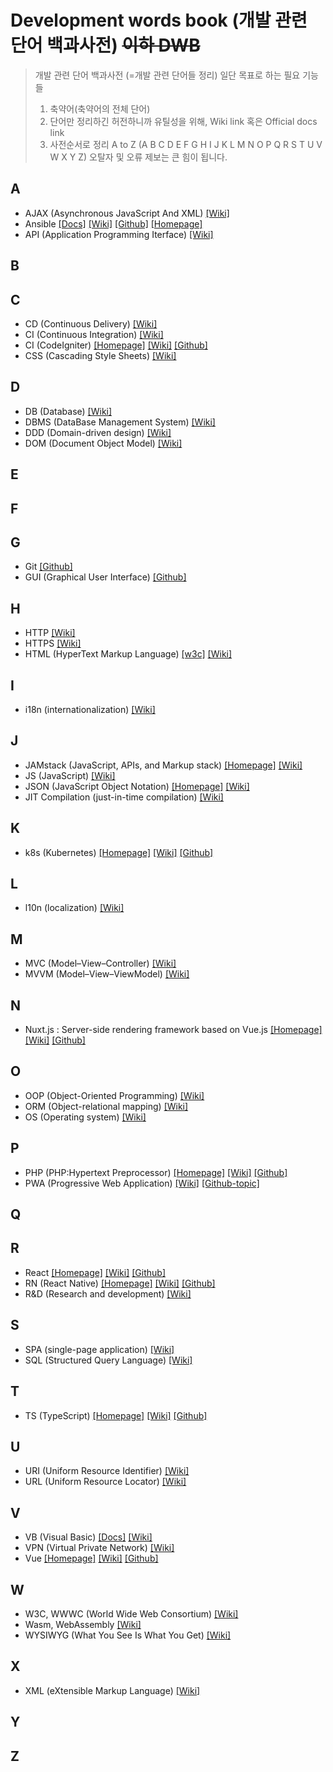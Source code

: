 # Development words book (개발 관련 단어 백과사전) ~~이하 DWB~~
> 개발 관련 단어 백과사전 (=개발 관련 단어들 정리)
> 일단 목표로 하는 필요 기능들
> 1. 축약어(축약어의 전체 단어)
> 2. 단어만 정리하긴 허전하니까 유틸성을 위해, Wiki link 혹은 Official docs link
> 3. 사전순서로 정리 A to Z (A B C D E F G H I J K L M N O P Q R S T U V W X Y Z)
> 오탈자 및 오류 제보는 큰 힘이 됩니다.

## A
- AJAX (Asynchronous JavaScript And XML)
[\[Wiki\]](https://en.wikipedia.org/wiki/Ajax_(programming))
- Ansible
[\[Docs\]](https://docs.ansible.com/)
[\[Wiki\]](https://en.wikipedia.org/wiki/Ansible_(software))
[\[Github\]](https://github.com/ansible)
[\[Homepage\]](https://www.ansible.com/)
- API (Application Programming Iterface)
[\[Wiki\]](https://en.wikipedia.org/wiki/Application_programming_interface)

## B

## C
- CD (Continuous Delivery)
[\[Wiki\]](https://en.wikipedia.org/wiki/Continuous_delivery)
- CI (Continuous Integration)
[\[Wiki\]](https://en.wikipedia.org/wiki/Continuous_integration)
- CI (CodeIgniter)
[\[Homepage\]](https://codeigniter.com/)
[\[Wiki\]](https://en.wikipedia.org/wiki/CodeIgniter)
[\[Github\]](https://github.com/bcit-ci/CodeIgniter)
- CSS (Cascading Style Sheets)
[\[Wiki\]](https://en.wikipedia.org/wiki/Cascading_Style_Sheets)

## D
- DB (Database)
[\[Wiki\]](https://en.wikipedia.org/wiki/Database)
- DBMS (DataBase Management System)
[\[Wiki\]](https://en.wikipedia.org/wiki/Database#Database_management_system)
- DDD (Domain-driven design)
[\[Wiki\]](https://en.wikipedia.org/wiki/Domain-driven_design)
- DOM (Document Object Model)
[\[Wiki\]](https://en.wikipedia.org/wiki/Document_Object_Model)

## E

## F

## G
- Git
[\[Github\]](https://en.wikipedia.org/wiki/Git)
- GUI (Graphical User Interface)
[\[Github\]](https://en.wikipedia.org/wiki/Graphical_user_interface)

## H
- HTTP
[\[Wiki\]](https://en.wikipedia.org/wiki/Hypertext_Transfer_Protocol)
- HTTPS
[\[Wiki\]](https://en.wikipedia.org/wiki/HTTPS)
- HTML (HyperText Markup Language)
[\[w3c\]](https://www.w3.org/)
[\[Wiki\]](https://en.wikipedia.org/wiki/HTML)

## I
- i18n (internationalization)
[\[Wiki\]](https://en.wikipedia.org/wiki/Internationalization_and_localization)

## J
- JAMstack (JavaScript, APIs, and Markup stack)
[\[Homepage\]](https://jamstack.org/)
[\[Wiki\]](https://en.wikipedia.org/?title=JAMstack&redirect=no)
- JS (JavaScript)
[\[Wiki\]](https://en.wikipedia.org/wiki/JavaScript)
- JSON (JavaScript Object Notation)
[\[Homepage\]](https://www.json.org/json-en.html)
[\[Wiki\]](https://en.wikipedia.org/wiki/JSON)
- JIT Compilation (just-in-time compilation)
[\[Wiki\]](https://en.wikipedia.org/wiki/Just-in-time_compilation)

## K
- k8s (Kubernetes)
[\[Homepage\]](https://kubernetes.io/)
[\[Wiki\]](https://en.wikipedia.org/wiki/Kubernetes)
[\[Github\]](https://github.com/kubernetes)

## L
- l10n (localization)
[\[Wiki\]](https://en.wikipedia.org/wiki/Internationalization_and_localization)

## M
- MVC (Model–View–Controller)
[\[Wiki\]](https://en.wikipedia.org/wiki/Model%E2%80%93view%E2%80%93controller)
- MVVM (Model–View–ViewModel)
[\[Wiki\]](https://en.wikipedia.org/wiki/Model%E2%80%93view%E2%80%93viewmodel)

## N
- Nuxt.js : Server-side rendering framework based on Vue.js
[\[Homepage\]](https://nuxtjs.org/)
[\[Wiki\]](https://en.wikipedia.org/wiki/Nuxt.js)
[\[Github\]](https://github.com/nuxt)

## O
- OOP (Object-Oriented Programming)
[\[Wiki\]](https://en.wikipedia.org/wiki/Object-oriented_programming)
- ORM (Object-relational mapping)
[\[Wiki\]](https://en.wikipedia.org/wiki/Object-relational_mapping)
- OS (Operating system)
[\[Wiki\]](https://en.wikipedia.org/wiki/Operating_system)

## P
- PHP (PHP:Hypertext Preprocessor)
[\[Homepage\]](https://www.php.net/)
[\[Wiki\]](https://en.wikipedia.org/wiki/PHP)
[\[Github\]](https://github.com/php)
- PWA (Progressive Web Application)
[\[Wiki\]](https://en.wikipedia.org/wiki/Progressive_web_application)
[\[Github-topic\]](https://github.com/topics/pwa)

## Q

## R
- React
[\[Homepage\]](https://reactjs.org/)
[\[Wiki\]](https://en.wikipedia.org/wiki/React_(web_framework))
[\[Github\]](https://github.com/facebook/react)
- RN (React Native)
[\[Homepage\]](https://facebook.github.io/react-native/)
[\[Wiki\]](https://en.wikipedia.org/wiki/React_Native)
[\[Github\]](https://github.com/facebook/react-native)
- R&D (Research and development)
[\[Wiki\]](https://en.wikipedia.org/wiki/Research_and_development)

## S
- SPA (single-page application)
[\[Wiki\]](https://en.wikipedia.org/wiki/Single-page_application)
- SQL (Structured Query Language)
[\[Wiki\]](https://en.wikipedia.org/wiki/SQL)

## T
- TS (TypeScript)
[\[Homepage\]](http://www.typescriptlang.org/)
[\[Wiki\]](https://en.wikipedia.org/wiki/TypeScript)
[\[Github\]](https://github.com/microsoft/TypeScript)

## U
- URI (Uniform Resource Identifier)
[\[Wiki\]](https://en.wikipedia.org/wiki/Uniform_Resource_Identifier)
- URL (Uniform Resource Locator)
[\[Wiki\]](https://en.wikipedia.org/wiki/URL)

## V
- VB (Visual Basic)
[\[Docs\]](https://docs.microsoft.com/ko-kr/dotnet/visual-basic/)
[\[Wiki\]](https://en.wikipedia.org/wiki/Visual_Basic)
- VPN (Virtual Private Network)
[\[Wiki\]](https://en.wikipedia.org/wiki/Virtual_private_network)
- Vue
[\[Homepage\]](https://vuejs.org/)
[\[Wiki\]](https://en.wikipedia.org/wiki/Vue.js)
[\[Github\]](https://github.com/vuejs)

## W
- W3C, WWWC (World Wide Web Consortium)
[\[Wiki\]](https://en.wikipedia.org/wiki/World_Wide_Web_Consortium)
- Wasm, WebAssembly
[\[Wiki\]](https://en.wikipedia.org/wiki/WebAssembly)
- WYSIWYG (What You See Is What You Get)
[\[Wiki\]](https://en.wikipedia.org/wiki/WYSIWYG)

## X
- XML (eXtensible Markup Language)
[\[Wiki\]](https://en.wikipedia.org/wiki/XML)

## Y

## Z